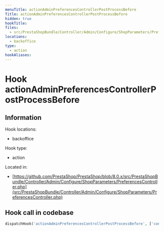 ```yaml
---
menuTitle: actionAdminPreferencesControllerPostProcessBefore
Title: actionAdminPreferencesControllerPostProcessBefore
hidden: true
hookTitle: 
files:
  - src/PrestaShopBundle/Controller/Admin/Configure/ShopParameters/PreferencesController.php
locations:
  - backoffice
type:
  - action
hookAliases:
---
```


# Hook actionAdminPreferencesControllerPostProcessBefore

## Information

Hook locations: 
  - backoffice

Hook type: 
  - action

Located in: 
  - [https://github.com/PrestaShop/PrestaShop/blob/8.0.x/src/PrestaShopBundle/Controller/Admin/Configure/ShopParameters/PreferencesController.php](src/PrestaShopBundle/Controller/Admin/Configure/ShopParameters/PreferencesController.php)

## Hook call in codebase

```php
dispatchHook('actionAdminPreferencesControllerPostProcessBefore', ['controller' => $this])
```